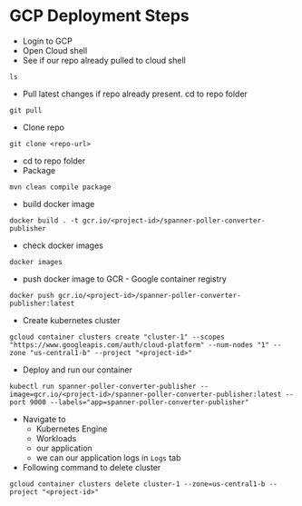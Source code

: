 # GCP Deployment Steps

* Login to GCP
* Open Cloud shell
* See if our repo already pulled to cloud shell
```
ls
```
* Pull latest changes if repo already present. cd to repo folder
```
git pull
```
* Clone repo
```
git clone <repo-url>
```
* cd to repo folder
* Package
```
mvn clean compile package
```
* build docker image
```
docker build . -t gcr.io/<project-id>/spanner-poller-converter-publisher
```
* check docker images
```
docker images
```
* push docker image to GCR - Google container registry
```
docker push gcr.io/<project-id>/spanner-poller-converter-publisher:latest
```
* Create kubernetes cluster
```
gcloud container clusters create "cluster-1" --scopes "https://www.googleapis.com/auth/cloud-platform" --num-nodes "1" --zone "us-central1-b" --project "<project-id>"
```
* Deploy and run our container
```
kubectl run spanner-poller-converter-publisher --image=gcr.io/<project-id>/spanner-poller-converter-publisher:latest --port 9000 --labels="app=spanner-poller-converter-publisher"
```
* Navigate to 
    * Kubernetes Engine
    * Workloads
    * our application
    * we can our application logs in `Logs` tab
* Following command to delete cluster
```
gcloud container clusters delete cluster-1 --zone=us-central1-b --project "<project-id>"
```